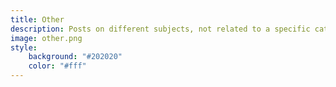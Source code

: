 ```yaml
---
title: Other
description: Posts on different subjects, not related to a specific category.
image: other.png
style:
    background: "#202020"
    color: "#fff"
---
```

